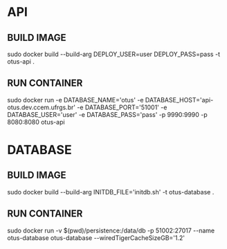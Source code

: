 # API

## BUILD IMAGE
sudo docker build --build-arg DEPLOY_USER=user DEPLOY_PASS=pass -t otus-api .

## RUN CONTAINER
sudo docker run -e DATABASE_NAME='otus' -e DATABASE_HOST='api-otus.dev.ccem.ufrgs.br' -e DATABASE_PORT='51001' -e DATABASE_USER='user' -e DATABASE_PASS='pass' -p 9990:9990 -p 8080:8080 otus-api

# DATABASE

## BUILD IMAGE
sudo docker build --build-arg INITDB_FILE='initdb.sh' -t otus-database .

## RUN CONTAINER
sudo docker run -v $(pwd)/persistence:/data/db -p 51002:27017 --name otus-database otus-database --wiredTigerCacheSizeGB='1.2'

